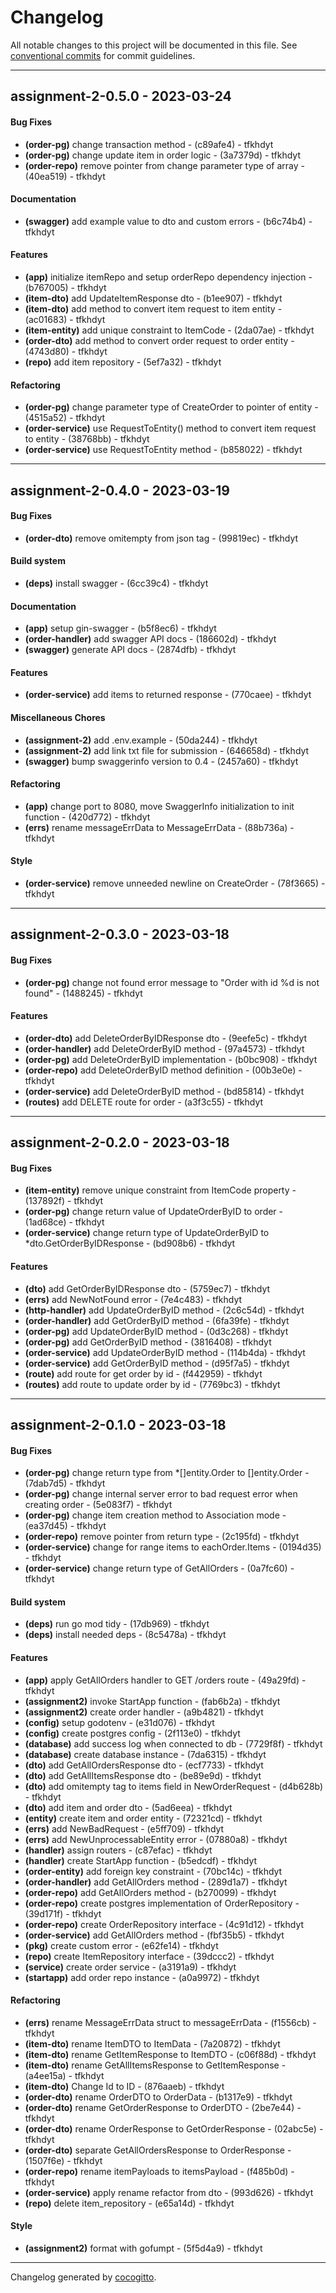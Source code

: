 # Changelog
All notable changes to this project will be documented in this file. See [conventional commits](https://www.conventionalcommits.org/) for commit guidelines.

- - -
## assignment-2-0.5.0 - 2023-03-24
#### Bug Fixes
- **(order-pg)** change transaction method - (c89afe4) - tfkhdyt
- **(order-pg)** change update item in order logic - (3a7379d) - tfkhdyt
- **(order-repo)** remove pointer from change parameter type of array - (40ea519) - tfkhdyt
#### Documentation
- **(swagger)** add example value to dto and custom errors - (b6c74b4) - tfkhdyt
#### Features
- **(app)** initialize itemRepo and setup orderRepo dependency injection - (b767005) - tfkhdyt
- **(item-dto)** add UpdateItemResponse dto - (b1ee907) - tfkhdyt
- **(item-dto)** add method to convert item request to item entity - (ac01683) - tfkhdyt
- **(item-entity)** add unique constraint to ItemCode - (2da07ae) - tfkhdyt
- **(order-dto)** add method to convert order request to order entity - (4743d80) - tfkhdyt
- **(repo)** add item repository - (5ef7a32) - tfkhdyt
#### Refactoring
- **(order-pg)** change parameter type of CreateOrder to pointer of entity - (4515a52) - tfkhdyt
- **(order-service)** use RequestToEntity() method to convert item request to entity - (38768bb) - tfkhdyt
- **(order-service)** use RequestToEntity method - (b858022) - tfkhdyt

- - -

## assignment-2-0.4.0 - 2023-03-19
#### Bug Fixes
- **(order-dto)** remove omitempty from json tag - (99819ec) - tfkhdyt
#### Build system
- **(deps)** install swagger - (6cc39c4) - tfkhdyt
#### Documentation
- **(app)** setup gin-swagger - (b5f8ec6) - tfkhdyt
- **(order-handler)** add swagger API docs - (186602d) - tfkhdyt
- **(swagger)** generate API docs - (2874dfb) - tfkhdyt
#### Features
- **(order-service)** add items to returned response - (770caee) - tfkhdyt
#### Miscellaneous Chores
- **(assignment-2)** add .env.example - (50da244) - tfkhdyt
- **(assignment-2)** add link txt file for submission - (646658d) - tfkhdyt
- **(swagger)** bump swaggerinfo version to 0.4 - (2457a60) - tfkhdyt
#### Refactoring
- **(app)** change port to 8080, move SwaggerInfo initialization to init function - (420d772) - tfkhdyt
- **(errs)** rename messageErrData to MessageErrData - (88b736a) - tfkhdyt
#### Style
- **(order-service)** remove unneeded newline on CreateOrder - (78f3665) - tfkhdyt

- - -

## assignment-2-0.3.0 - 2023-03-18
#### Bug Fixes
- **(order-pg)** change not found error message to "Order with id %d is not found" - (1488245) - tfkhdyt
#### Features
- **(order-dto)** add DeleteOrderByIDResponse dto - (9eefe5c) - tfkhdyt
- **(order-handler)** add DeleteOrderByID method - (97a4573) - tfkhdyt
- **(order-pg)** add DeleteOrderByID implementation - (b0bc908) - tfkhdyt
- **(order-repo)** add DeleteOrderByID method definition - (00b3e0e) - tfkhdyt
- **(order-service)** add DeleteOrderByID method - (bd85814) - tfkhdyt
- **(routes)** add DELETE route for order - (a3f3c55) - tfkhdyt

- - -

## assignment-2-0.2.0 - 2023-03-18
#### Bug Fixes
- **(item-entity)** remove unique constraint from ItemCode property - (137892f) - tfkhdyt
- **(order-pg)** change return value of UpdateOrderByID to order - (1ad68ce) - tfkhdyt
- **(order-service)** change return type of UpdateOrderByID to *dto.GetOrderByIDResponse - (bd908b6) - tfkhdyt
#### Features
- **(dto)** add GetOrderByIDResponse dto - (5759ec7) - tfkhdyt
- **(errs)** add NewNotFound error - (7e4c483) - tfkhdyt
- **(http-handler)** add UpdateOrderByID method - (2c6c54d) - tfkhdyt
- **(order-handler)** add GetOrderByID method - (6fa39fe) - tfkhdyt
- **(order-pg)** add UpdateOrderByID method - (0d3c268) - tfkhdyt
- **(order-pg)** add GetOrderByID method - (3816408) - tfkhdyt
- **(order-service)** add UpdateOrderByID method - (114b4da) - tfkhdyt
- **(order-service)** add GetOrderByID method - (d95f7a5) - tfkhdyt
- **(route)** add route for get order by id - (f442959) - tfkhdyt
- **(routes)** add route to update order by id - (7769bc3) - tfkhdyt

- - -

## assignment-2-0.1.0 - 2023-03-18
#### Bug Fixes
- **(order-pg)** change return type from *[]entity.Order to []entity.Order - (7dab7d5) - tfkhdyt
- **(order-pg)** change internal server error to bad request error when creating order - (5e083f7) - tfkhdyt
- **(order-pg)** change item creation method to Association mode - (ea37d45) - tfkhdyt
- **(order-repo)** remove pointer from return type - (2c195fd) - tfkhdyt
- **(order-service)** change for range items to eachOrder.Items - (0194d35) - tfkhdyt
- **(order-service)** change return type of GetAllOrders - (0a7fc60) - tfkhdyt
#### Build system
- **(deps)** run go mod tidy - (17db969) - tfkhdyt
- **(deps)** install needed deps - (8c5478a) - tfkhdyt
#### Features
- **(app)** apply GetAllOrders handler to GET /orders route - (49a29fd) - tfkhdyt
- **(assignment2)** invoke StartApp function - (fab6b2a) - tfkhdyt
- **(assignment2)** create order handler - (a9b4821) - tfkhdyt
- **(config)** setup godotenv - (e31d076) - tfkhdyt
- **(config)** create postgres config - (2f113e0) - tfkhdyt
- **(database)** add success log when connected to db - (7729f8f) - tfkhdyt
- **(database)** create database instance - (7da6315) - tfkhdyt
- **(dto)** add GetAllOrdersResponse dto - (ecf7733) - tfkhdyt
- **(dto)** add GetAllItemsResponse dto - (be89e9d) - tfkhdyt
- **(dto)** add omitempty tag to items field in NewOrderRequest - (d4b628b) - tfkhdyt
- **(dto)** add item and order dto - (5ad6eea) - tfkhdyt
- **(entity)** create item and order entity - (72321cd) - tfkhdyt
- **(errs)** add NewBadRequest - (e5ff709) - tfkhdyt
- **(errs)** add NewUnprocessableEntity error - (07880a8) - tfkhdyt
- **(handler)** assign routers - (c87efac) - tfkhdyt
- **(handler)** create StartApp function - (b5edcdf) - tfkhdyt
- **(order-entity)** add foreign key constraint - (70bc14c) - tfkhdyt
- **(order-handler)** add GetAllOrders method - (289d1a7) - tfkhdyt
- **(order-repo)** add GetAllOrders method - (b270099) - tfkhdyt
- **(order-repo)** create postgres implementation of OrderRepository - (39d171f) - tfkhdyt
- **(order-repo)** create OrderRepository interface - (4c91d12) - tfkhdyt
- **(order-service)** add GetAllOrders method - (fbf35b5) - tfkhdyt
- **(pkg)** create custom error - (e62fe14) - tfkhdyt
- **(repo)** create ItemRepository interface - (39dccc2) - tfkhdyt
- **(service)** create order service - (a3191a9) - tfkhdyt
- **(startapp)** add order repo instance - (a0a9972) - tfkhdyt
#### Refactoring
- **(errs)** rename MessageErrData struct to messageErrData - (f1556cb) - tfkhdyt
- **(item-dto)** rename ItemDTO to ItemData - (7a20872) - tfkhdyt
- **(item-dto)** rename GetItemResponse to ItemDTO - (c06f88d) - tfkhdyt
- **(item-dto)** rename GetAllItemsResponse to GetItemResponse - (a4ee15a) - tfkhdyt
- **(item-dto)** Change Id to ID - (876aaeb) - tfkhdyt
- **(order-dto)** rename OrderDTO to OrderData - (b1317e9) - tfkhdyt
- **(order-dto)** rename GetOrderResponse to OrderDTO - (2be7e44) - tfkhdyt
- **(order-dto)** rename OrderResponse to GetOrderResponse - (02abc5e) - tfkhdyt
- **(order-dto)** separate GetAllOrdersResponse to OrderResponse - (1507f6e) - tfkhdyt
- **(order-repo)** rename itemPayloads to itemsPayload - (f485b0d) - tfkhdyt
- **(order-service)** apply rename refactor from dto - (993d626) - tfkhdyt
- **(repo)** delete item_repository - (e65a14d) - tfkhdyt
#### Style
- **(assignment2)** format with gofumpt - (5f5d4a9) - tfkhdyt

- - -

Changelog generated by [cocogitto](https://github.com/cocogitto/cocogitto).